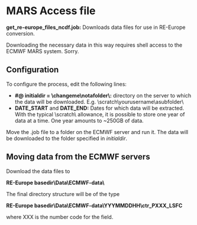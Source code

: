 # MARS Access file

**get_re-europe_files_ncdf.job:** Downloads data files for use in RE-Europe conversion.

Downloading the necessary data in this way requires shell access to the ECMWF MARS system. Sorry.

## Configuration
To configure the process, edit the following lines:
* **#@ initialdir = \\changeme\\notafolder\\:** directory on the server to which the data will be downloaded. E.g. \\scratch\\yourusername\\asubfolder\\
* **DATE_START** and **DATE_END:** Dates for which data will be extracted. With the typical \\scratch\\ allowance, it is possible to store one year of data at a time. One year amounts to ~250GB of data.

Move the .job file to a folder on the ECMWF server and run it.
The data will be downloaded to the folder specified in *initialdir*.

## Moving data from the ECMWF servers
Download the data files to

**RE-Europe basedir\\Data\\ECMWF-data\\**

The final directory structure will be of the type

**RE-Europe basedir\\Data\\ECMWF-data\\YYYMMDDHH\\ctr_PXXX_LSFC**

where XXX is the number code for the field.